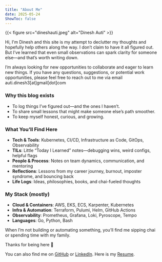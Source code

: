 ```yaml
---
title: "About Me"
date: 2025-05-24
ShowToc: false
---
```


{{< figure src="dineshauti.jpeg" alt="Dinesh Auti" >}}

Hi, I'm Dinesh and this site is my attempt to declutter my thoughts and hopefully help others along the way. I don’t claim to have it all figured out. But I’ve learned that even small observations can spark clarity for someone else—and that’s worth writing down.

I’m always looking for new opportunities to collaborate and eager to learn new things. If you have any questions, suggestions, or potential work opportunities, please feel free to reach out to me via email auti.dinesh3[at]gmail[dot]com

### Why this blog exists

- To log things I’ve figured out—and the ones I haven’t.
- To share small lessons that might make someone else’s path smoother.
- To keep myself honest, curious, and growing.

### What You’ll Find Here

- **Tech & Tools**: Kubernetes, CI/CD, Infrastructure as Code, GitOps, Observability
- **TILs**: Little “Today I Learned” notes—debugging wins, weird configs, helpful flags
- **People & Process**: Notes on team dynamics, communication, and mentoring
- **Reflections**: Lessons from my career journey, burnout, imposter syndrome, and bouncing back
- **Life Logs**: Ideas, philosophies, books, and chai-fueled thoughts

### My Stack (mostly)

- **Cloud & Containers**: AWS, EKS, ECS, Karpenter, Kubernetes
- **Infra & Automation**: Terraform, Pulumi, Helm, GitHub Actions
- **Observability**: Prometheus, Grafana, Loki, Pyroscope, Tempo
- **Languages**: Go, Python, Bash

When I’m not building or automating something, you’ll find me sipping chai or spending time with my family.

Thanks for being here 🙏

You can also find me on [GitHub](https://github.com/dineshauti) or [LinkedIn](https://linkedin.com/in/dineshauti). Here is my [Resume](/assets/dinesh-auti-resume.pdf).